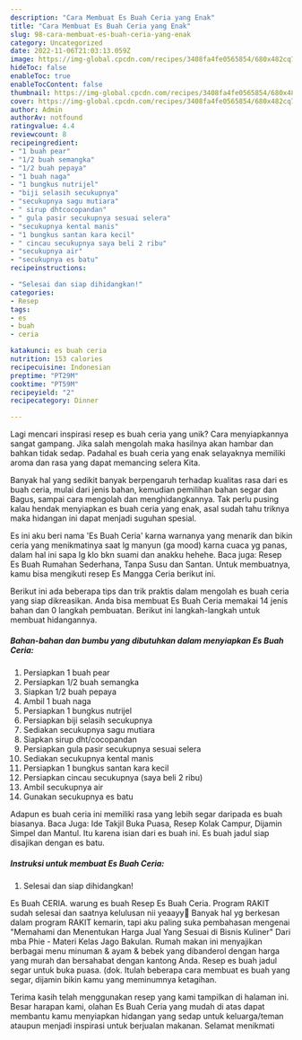 ```yaml
---
description: "Cara Membuat Es Buah Ceria yang Enak"
title: "Cara Membuat Es Buah Ceria yang Enak"
slug: 98-cara-membuat-es-buah-ceria-yang-enak
category: Uncategorized
date: 2022-11-06T21:03:13.059Z
image: https://img-global.cpcdn.com/recipes/3408fa4fe0565854/680x482cq70/es-buah-ceria-foto-resep-utama.jpg
hideToc: false
enableToc: true
enableTocContent: false
thumbnail: https://img-global.cpcdn.com/recipes/3408fa4fe0565854/680x482cq70/es-buah-ceria-foto-resep-utama.jpg
cover: https://img-global.cpcdn.com/recipes/3408fa4fe0565854/680x482cq70/es-buah-ceria-foto-resep-utama.jpg
author: Admin
authorAv: notfound
ratingvalue: 4.4
reviewcount: 8
recipeingredient:
- "1 buah pear"
- "1/2 buah semangka"
- "1/2 buah pepaya"
- "1 buah naga"
- "1 bungkus nutrijel"
- "biji selasih secukupnya"
- "secukupnya sagu mutiara"
- " sirup dhtcocopandan"
- " gula pasir secukupnya sesuai selera"
- "secukupnya kental manis"
- "1 bungkus santan kara kecil"
- " cincau secukupnya saya beli 2 ribu"
- "secukupnya air"
- "secukupnya es batu"
recipeinstructions:

- "Selesai dan siap dihidangkan!"
categories:
- Resep
tags:
- es
- buah
- ceria

katakunci: es buah ceria 
nutrition: 153 calories
recipecuisine: Indonesian
preptime: "PT29M"
cooktime: "PT59M"
recipeyield: "2"
recipecategory: Dinner

---
```





Lagi mencari inspirasi resep es buah ceria yang unik? Cara menyiapkannya sangat gampang. Jika salah mengolah maka hasilnya akan hambar dan bahkan tidak sedap. Padahal es buah ceria yang enak selayaknya memiliki aroma dan rasa yang dapat memancing selera Kita.





Banyak hal yang sedikit banyak berpengaruh terhadap kualitas rasa dari es buah ceria, mulai dari jenis bahan, kemudian pemilihan bahan segar dan Bagus, sampai cara mengolah dan menghidangkannya. Tak perlu pusing kalau hendak menyiapkan es buah ceria yang enak,      asal sudah tahu triknya maka hidangan ini dapat menjadi suguhan spesial.














Es ini aku beri nama &#39;Es Buah Ceria&#39; karna warnanya yang menarik dan bikin ceria yang menikmatinya saat lg manyun (ga mood) karna cuaca yg panas, dalam hal ini sapa lg klo bkn suami dan anakku hehehe. Baca juga: Resep Es Buah Rumahan Sederhana, Tanpa Susu dan Santan. Untuk membuatnya, kamu bisa mengikuti resep Es Mangga Ceria berikut ini.






Berikut ini ada beberapa tips dan trik praktis dalam mengolah es buah ceria yang siap dikreasikan. Anda bisa membuat Es Buah Ceria memakai 14 jenis bahan dan 0 langkah pembuatan. Berikut ini langkah-langkah untuk membuat hidangannya.

<!--inarticleads1-->

##### Bahan-bahan dan bumbu yang dibutuhkan dalam menyiapkan Es Buah Ceria:

1. Persiapkan 1 buah pear
1. Persiapkan 1/2 buah semangka
1. Siapkan 1/2 buah pepaya
1. Ambil 1 buah naga
1. Persiapkan 1 bungkus nutrijel
1. Persiapkan biji selasih secukupnya
1. Sediakan secukupnya sagu mutiara
1. Siapkan  sirup dht/cocopandan
1. Persiapkan  gula pasir secukupnya sesuai selera
1. Sediakan secukupnya kental manis
1. Persiapkan 1 bungkus santan kara kecil
1. Persiapkan  cincau secukupnya (saya beli 2 ribu)
1. Ambil secukupnya air
1. Gunakan secukupnya es batu


Adapun es buah ceria ini memiliki rasa yang lebih segar daripada es buah biasanya. Baca Juga: Ide Takjil Buka Puasa, Resep Kolak Campur, Dijamin Simpel dan Mantul. Itu karena isian dari es buah ini. Es buah jadul siap disajikan dengan es batu. 

<!--inarticleads2-->

##### Instruksi untuk membuat Es Buah Ceria:


1. Selesai dan siap dihidangkan!

Es Buah CERIA. warung es buah Resep Es Buah Ceria. Program RAKIT sudah selesai dan saatnya kelulusan nii yeaayy🥳 Banyak hal yg berkesan dalam program RAKIT kemarin, tapi aku paling suka pembahasan mengenai &#34;Memahami dan Menentukan Harga Jual Yang Sesuai di Bisnis Kuliner&#34; Dari mba Phie - Materi Kelas Jago Bakulan. Rumah makan ini menyajikan berbagai menu minuman &amp; ayam &amp; bebek yang dibanderol dengan harga yang murah dan bersahabat dengan kantong Anda. Resep es buah jadul segar untuk buka puasa. (dok. Itulah beberapa cara membuat es buah yang segar, dijamin bikin kamu yang meminumnya ketagihan. 

Terima kasih telah menggunakan resep yang kami tampilkan di halaman ini. Besar harapan kami, olahan Es Buah Ceria yang mudah di atas dapat membantu kamu menyiapkan hidangan yang sedap untuk keluarga/teman ataupun menjadi inspirasi untuk berjualan makanan. Selamat menikmati
